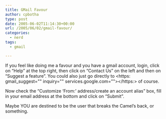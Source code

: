 ```yaml
---
title: GMail Favour
author: cpbotha
type: post
date: 2005-06-02T11:14:30+00:00
url: /2005/06/02/gmail-favour/
categories:
  - nerd
tags:
  - gmail

---
```

If you feel like doing me a favour and you have a gmail account, login, click on “Help” at the top right, then click on “Contact Us” on the left and then on “Suggest a feature”. You could also just go directly to <https: gmail_suggest="" inquiry="" services.google.com=""></https:> of course.

Now check the “Customize ‘From:’ address/create an account alias” box, fill in your email address at the bottom and click on “Submit”.

Maybe YOU are destined to be the user that breaks the Camel’s back, or something.
